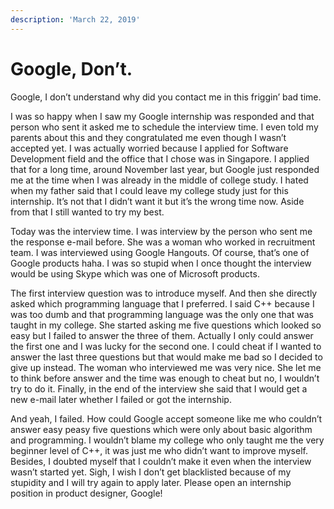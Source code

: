 ```yaml
---
description: 'March 22, 2019'
---
```


# Google, Don’t.

Google, I don’t understand why did you contact me in this friggin’ bad time.

I was so happy when I saw my Google internship was responded and that person who sent it asked me to schedule the interview time. I even told my parents about this and they congratulated me even though I wasn’t accepted yet. I was actually worried because I applied for Software Development field and the office that I chose was in Singapore. I applied that for a long time, around November last year, but Google just responded me at the time when I was already in the middle of college study. I hated when my father said that I could leave my college study just for this internship. It’s not that I didn’t want it but it’s the wrong time now. Aside from that I still wanted to try my best.

Today was the interview time. I was interview by the person who sent me the response e-mail before. She was a woman who worked in recruitment team. I was interviewed using Google Hangouts. Of course, that’s one of Google products haha. I was so stupid when I once thought the interview would be using Skype which was one of Microsoft products.

The first interview question was to introduce myself. And then she directly asked which programming language that I preferred. I said C++ because I was too dumb and that programming language was the only one that was taught in my college. She started asking me five questions which looked so easy but I failed to answer the three of them. Actually I only could answer the first one and I was lucky for the second one. I could cheat if I wanted to answer the last three questions but that would make me bad so I decided to give up instead. The woman who interviewed me was very nice. She let me to think before answer and the time was enough to cheat but no, I wouldn’t try to do it. Finally, in the end of the interview she said that I would get a new e-mail later whether I failed or got the internship.

And yeah, I failed. How could Google accept someone like me who couldn’t answer easy peasy five questions which were only about basic algorithm and programming. I wouldn’t blame my college who only taught me the very beginner level of C++, it was just me who didn’t want to improve myself. Besides, I doubted myself that I couldn’t make it even when the interview wasn’t started yet. Sigh, I wish I don’t get blacklisted because of my stupidity and I will try again to apply later. Please open an internship position in product designer, Google!

